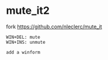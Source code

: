 # mute_it2
fork https://github.com/nleclerc/mute_it


    WIN+DEL: mute
    WIN+INS: unmute
    
    add a winform

